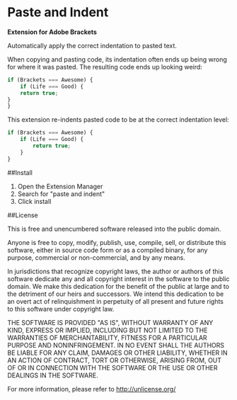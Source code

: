 Paste and Indent
==========

**Extension for Adobe Brackets**

Automatically apply the correct indentation to pasted text.

When copying and pasting code, its indentation often ends up being wrong for
where it was pasted. The resulting code ends up looking weird:

```javascript
if (Brackets === Awesome) {
    if (Life === Good) {
    return true;
}
}
```

This extension re-indents pasted code to be at the correct indentation level:

```javascript
if (Brackets === Awesome) {
    if (Life === Good) {
        return true;
    }
}
```

##Install

1. Open the Extension Manager
2. Search for "paste and indent"
3. Click install

##License

This is free and unencumbered software released into the public domain.

Anyone is free to copy, modify, publish, use, compile, sell, or
distribute this software, either in source code form or as a compiled
binary, for any purpose, commercial or non-commercial, and by any
means.

In jurisdictions that recognize copyright laws, the author or authors
of this software dedicate any and all copyright interest in the
software to the public domain. We make this dedication for the benefit
of the public at large and to the detriment of our heirs and
successors. We intend this dedication to be an overt act of
relinquishment in perpetuity of all present and future rights to this
software under copyright law.

THE SOFTWARE IS PROVIDED "AS IS", WITHOUT WARRANTY OF ANY KIND,
EXPRESS OR IMPLIED, INCLUDING BUT NOT LIMITED TO THE WARRANTIES OF
MERCHANTABILITY, FITNESS FOR A PARTICULAR PURPOSE AND NONINFRINGEMENT.
IN NO EVENT SHALL THE AUTHORS BE LIABLE FOR ANY CLAIM, DAMAGES OR
OTHER LIABILITY, WHETHER IN AN ACTION OF CONTRACT, TORT OR OTHERWISE,
ARISING FROM, OUT OF OR IN CONNECTION WITH THE SOFTWARE OR THE USE OR
OTHER DEALINGS IN THE SOFTWARE.

For more information, please refer to <http://unlicense.org/>
